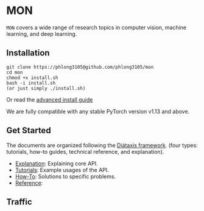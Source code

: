# MON

`MON` covers a wide range of research topics in computer vision, machine learning, and deep learning.

## Installation

```shell
git clone https://phlong3105@github.com/phlong3105/mon
cd mon
chmod +x install.sh
bash -i install.sh
(or just simply ./install.sh)
```

Or read the [advanced install guide](get-started/installation.md)

We are fully compatible with any stable PyTorch version v1.13 and above.

## Get Started

The documents are organized following the [Diátaxis framework](https://diataxis.fr/).
(four types: tutorials, how-to guides, technical reference, and explanation).

- [Explanation](explanation/index.md): Explaining core API.
- [Tutorials](tutorial/index.md): Example usages of the API.
- [How-To](how-to/index.md): Solutions to specific problems.
- [Reference](reference/index.md): 

## Traffic

<script type="text/javascript" id="clustrmaps" src="//clustrmaps.com/map_v2.js?d=mDDi2z1vAnHUyVPYInDSCoHgluvZPEfpCcbRFeggx3o&cl=ffffff&w=a"></script>
